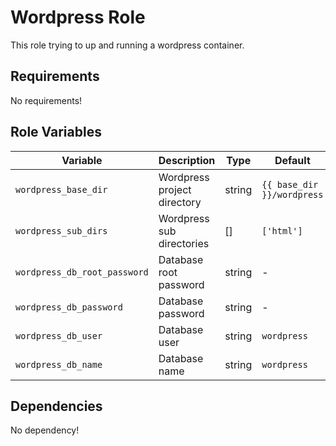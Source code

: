 Wordpress Role
=========

This role trying to up and running a wordpress container.

Requirements
------------

No requirements!

Role Variables
--------------

|Variable|Description|Type|Default|
|--- |--- |---|--- |
|`wordpress_base_dir`|Wordpress project directory|string|`{{ base_dir }}/wordpress`|
|`wordpress_sub_dirs`|Wordpress sub directories|[]|`['html']`|
|`wordpress_db_root_password`|Database root password|string|-|
|`wordpress_db_password`|Database password|string|-|
|`wordpress_db_user`|Database user|string|`wordpress`|
|`wordpress_db_name`|Database name|string|`wordpress`|

Dependencies
------------

No dependency!
